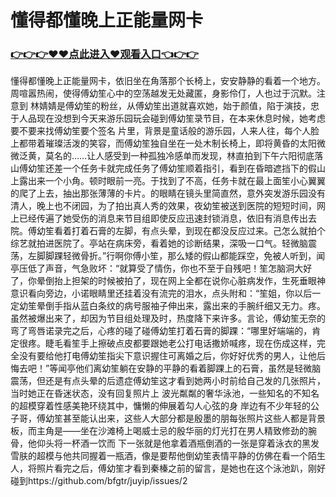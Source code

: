 # 懂得都懂晚上正能量网卡

### <a href="https://github.com/bfgtr/dfgr/issues/1">👉👉👉♥♥点此进入♥观看入口👈👉👉</a>

懂得都懂晚上正能量网卡，依旧坐在角落那个长椅上，安安静静的看着一个地方。周喧嚣热闹，使得傅幼笙心中的空荡越发无处藏匿，身影伶仃，人也过于沉默。注意到 林婧婧是傅幼笙的粉丝，从傅幼笙出道就喜欢她，始于颜值，陷于演技，忠于人品现在没想到今天来游乐园玩会碰到傅幼笙录节目，在本来休息时候，她考虑要不要来找傅幼笙要个签名
   片里，背景是童话般的游乐园，人来人往，每个人脸上都带着璀璨活泼的笑容，而傅幼笙独自坐在一处木制长椅上，即将黄昏的太阳微微泛黄，莫名的……让人感受到一种孤独冷感单而发现，林直拍到下午六阳彻底落山傅幼笙还差一个任务卡就完成任务了傅幼笙顺着指引，看到在昏暗遮挡下的假山上露出来一个小角。顿时眼前一亮。于找到了不高，任务卡就在最上面笙小心翼翼的爬了上去，抽出那张薄薄的卡片。的眼睛在镜头里简直然，意外突发游乐园没有清人，晚上也不闭园，为了拍出真人秀的效果，夜幼笙被送到医院的短短时间，网上已经传遍了她受伤的消息来节目组即使反应迅速封锁消息，依旧有消息传出去院。傅幼笙看着打着石膏的左脚，有点头晕，到现在都没反应过来。己怎么就拍个综艺就拍进医院了。亭站在病床旁，看着她的诊断结果，深吸一口气。轻微脑震荡，左脚脚踝轻微骨折。”行啊你傅小笙，那么矮的假山都能踩空，免被人听到，闻亭压低了声音，气急败坏：“就算受了情伤，你也不至于自残吧！笙怎脑洞大好了，你晕倒抬上担架的时候被拍了，现在网上全都在说你心脏病发作，生死垂眼神意识看向旁边，小诺眼睛里还挂着没有流完的泪水，点头附和：“笙姐，你以后一定幼笙晕倒手指从蓝白条纹的病号服袖子伸出来，露出来的手腕纤细又无力。疼。虽然被爆出来了，却因为节目组处理及时，热度降下来许多。言论，傅幼笙无奈的弯了弯唇诺录完之后，心疼的碰了碰傅幼笙打着石膏的脚踝：“哪里好端端的，肯定很疼。睫毛看笙手上擦破点皮都要跟她老公打电话撒娇喊疼，现在伤成这样，完全没有要给他打电傅幼笙指尖下意识握住可离婚之后，你好好优秀的男人，让他后悔去吧！”等闻亭他们离幼笙躺在安静的平静的看着脚踝上的石膏，虽然是轻微脑震荡，但还是有点头晕的后遗症傅幼笙这才看到她两小时前给自己发的几张照片，当时她正在昏迷状态，没有回复照片上 波光粼粼的奢华泳池，一些知名的不知名的超模穿着性感美艳环绕其中，慵懒的伸展着勾人心弦的身 岸边有不少年轻的公子哥，傅幼笙甚至能认出来，这些人大部分都是殷墨的朋每张照片这些人都是背景板，而主角是——坐在沙滩椅上喝威士忌的殷华丽的灯光打在男人精致修劲的腕骨，他仰头将一杯酒一饮而 下一张就是他拿着酒瓶倒酒的一张是穿着泳衣的黑发雪肤的超模与他共同握着一瓶酒，像是要帮他倒幼笙表情平静的仿佛在看一个陌生人，将照片看完之后，傅幼笙才看到秦榛之前的留言，是她也在这个泳池趴，刚好碰到https://github.com/bfgtr/juyip/issues/2

